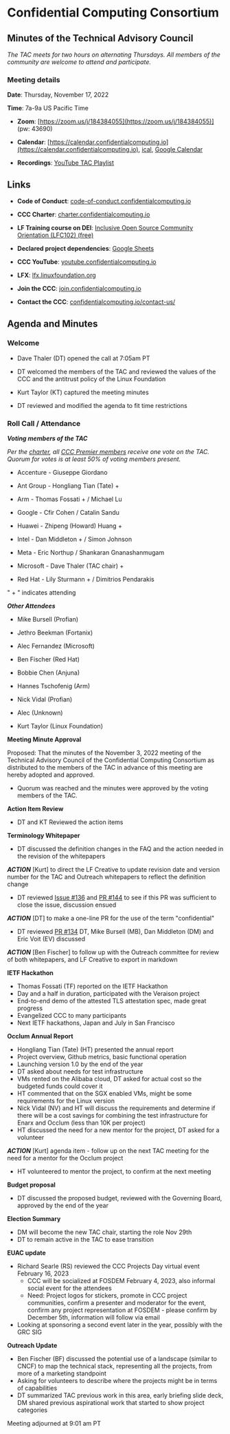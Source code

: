 # Confidential Computing Consortium

## Minutes of the Technical Advisory Council

*The TAC meets for two hours on alternating Thursdays. All members of the community are welcome to attend and participate.*

### Meeting details

**Date**: Thursday, November 17, 2022

**Time**: 7a-9a US Pacific Time

* **Zoom**: [https://zoom.us/j/184384055](https://zoom.us/j/184384055)] (pw: 43690)

* **Calendar**: [https://calendar.confidentialcomputing.io](https://calendar.confidentialcomputing.io),
[ical](https://calendar.google.com/calendar/ical/c\_c0pcihr7n2n1k3a38i32d9ag10%40group.calendar.google.com/public/basic.ics),
[Google Calendar](https://calendar.google.com/calendar/u/0/r?cid=c\_c0pcihr7n2n1k3a38i32d9ag10@group.calendar.google.com)

* **Recordings**: [YouTube TAC Playlist](https://www.youtube.com/playlist?list=PLmfkUJc39uMjaB\_I1dYW72I44kr9QzG\_B)

## Links

* **Code of Conduct**: [code-of-conduct.confidentialcomputing.io](https://code-of-conduct.confidentialcomputing.io)

* **CCC Charter**: [charter.confidentialcomputing.io](https://charter.confidentialcomputing.io)

* **LF Training course on DEI**: [Inclusive Open Source Community Orientation (LFC102) (free)](https://training.linuxfoundation.org/training/inclusive-open-source-community-orientation-lfc102/)

* **Declared project dependencies**: [Google Sheets](https://docs.google.com/spreadsheets/d/1UKnbbGWXYLjnPZsox3zmYo59nv3XSXjePfas5E2fER0/edit#gid=0)

* **CCC YouTube**: [youtube.confidentialcomputing.io](https://youtube.confidentialcomputing.io)

* **LFX**: [lfx.linuxfoundation.org](https://lfx.linuxfoundation.org)

* **Join the CCC**: [join.confidentialcomputing.io](https://join.confidentialcomputing.io)

* **Contact the CCC**: [confidentialcomputing.io/contact-us/](https://confidentialcomputing.io/contact-us/)

## Agenda and Minutes

### Welcome

   * Dave Thaler (DT) opened the call at 7:05am PT

   * DT welcomed the members of the TAC and reviewed the values of the CCC and the antitrust policy of the Linux Foundation

   * Kurt Taylor (KT) captured the meeting minutes

   * DT reviewed and modified the agenda to fit time restrictions

### Roll Call / Attendance

***Voting members of the TAC***

*Per the [charter](https://charter.confidentialcomputing.io), all [CCC Premier members](https://confidentialcomputing.io/members/) receive one vote on the TAC. Quorum for votes is at least 50% of voting members present.*

   * Accenture - Giuseppe Giordano

   * Ant Group - Hongliang Tian (Tate) +

   * Arm - Thomas Fossati + / Michael Lu

   * Google - Cfir Cohen / Catalin Sandu

   * Huawei - Zhipeng (Howard) Huang +

   * Intel - Dan Middleton + / Simon Johnson

   * Meta - Eric Northup / Shankaran Gnanashanmugam

   * Microsoft - Dave Thaler (TAC chair) +

   * Red Hat - Lily Sturmann + / Dimitrios Pendarakis

   " + " indicates attending

***Other Attendees***

   * Mike Bursell (Profian)

   * Jethro Beekman (Fortanix)

   * Alec Fernandez (Microsoft)

   * Ben Fischer (Red Hat)

   * Bobbie Chen (Anjuna)

   * Hannes Tschofenig (Arm)

   * Nick Vidal (Profian)

   * Alec (Unknown)

   * Kurt Taylor (Linux Foundation)

**Meeting Minute Approval**

Proposed: That the minutes of the November 3, 2022 meeting of the Technical Advisory Council of the Confidential Computing Consortium as distributed to the members of the TAC in advance of this meeting are hereby adopted and approved.

   * Quorum was reached and the minutes were approved by the voting members of the TAC.

**Action Item Review**

   * DT and KT Reviewed the action items

**Terminology Whitepaper**
   
   * DT discussed the definition changes in the FAQ and the action needed in the revision of the whitepapers

   ***ACTION*** [Kurt] to direct the LF Creative to update revision date and version number for the TAC and Outreach whitepapers to reflect the definition change
   
   * DT reviewed [Issue #136](https://github.com/confidential-computing/governance/issues/136) and [PR #144](https://github.com/confidential-computing/governance/pull/144) to see if this PR was sufficient to close the issue, discussion ensued

   ***ACTION*** [DT] to make a one-line PR for the use of the term "confidential"
   
   * DT reviewed [PR #134](https://github.com/confidential-computing/governance/pull/134) DT, Mike Bursell (MB), Dan Middleton (DM) and Eric Voit (EV) discussed

   ***ACTION*** [Ben Fischer] to follow up with the Outreach committee for review of both whitepapers, and LF Creative to export in markdown
   
**IETF Hackathon**

* Thomas Fossati (TF) reported on the IETF Hackathon
* Day and a half in duration, participated with the Veraison project
* End-to-end demo of the attested TLS attestation spec, made great progress
* Evangelized CCC to many participants
* Next IETF hackathons, Japan and July in San Francisco

**Occlum Annual Report**
 
 * Hongliang Tian (Tate) (HT) presented the annual report
 * Project overview, Github metrics, basic functional operation
 * Launching version 1.0 by the end of the year
 * DT asked about needs for test infrastructure
 * VMs rented on the Alibaba cloud, DT asked for actual cost so the budgeted funds could cover it
 * HT commented that on the SGX enabled VMs, might be some requirements for the Linux version
 * Nick Vidal (NV) and HT will discuss the requirements and determine if there will be a cost savings for combining the test infrastructure for Enarx and Occlum (less than 10K per project)
 * HT discussed the need for a new mentor for the project, DT asked for a volunteer

 ***ACTION*** [Kurt] agenda item - follow up on the next TAC meeting for the need for a mentor for the Occlum project
 
 * HT volunteered to mentor the project, to confirm at the next meeting

**Budget proposal** 

 * DT discussed the proposed budget, reviewed with the Governing Board, approved by the end of the year

**Election Summary**

 * DM will become the new TAC chair, starting the role Nov 29th
 * DT to remain active in the TAC to ease transition

**EUAC update**

* Richard Searle (RS) reviewed the CCC Projects Day virtual event February 16, 2023
  * CCC will be socialized at FOSDEM February 4, 2023, also informal social event for the attendees
  * Need: Project logos for stickers, promote in CCC project communities, confirm a presenter and moderator for the event, confirm any project representation at FOSDEM - please confirm by December 5th, information will follow via email
* Looking at sponsoring a second event later in the year, possibly with the GRC SIG

**Outreach Update**

 * Ben Fischer (BF) discussed the potential use of a landscape (similar to CNCF) to map the technical stack, representing all the projects, from more of a marketing standpoint
 * Asking for volunteers to describe where the projects might be in terms of capabilities
 * DT summarized TAC previous work in this area, early briefing slide deck, DM shared previous aspirational work that started to show project categories

Meeting adjourned at 9:01 am PT
